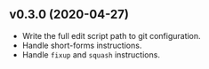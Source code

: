 ## v0.3.0 (2020-04-27)
- Write the full edit script path to git configuration.
- Handle short-forms instructions.
- Handle `fixup` and `squash` instructions.
